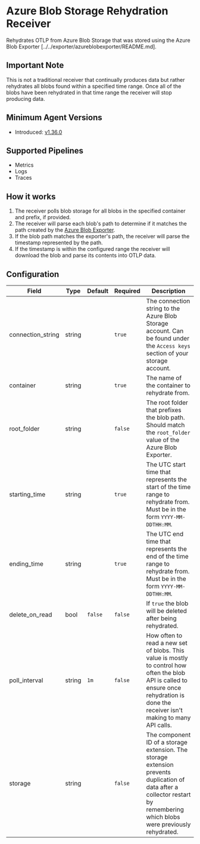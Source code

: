 # Azure Blob Storage Rehydration Receiver
Rehydrates OTLP from Azure Blob Storage that was stored using the Azure Blob Exporter [../../exporter/azureblobexporter/README.md].

## Important Note
This is not a traditional receiver that continually produces data but rather rehydrates all blobs found within a specified time range. Once all of the blobs have been rehydrated in that time range the receiver will stop producing data.

## Minimum Agent Versions
- Introduced: [v1.36.0](https://github.com/observIQ/bindplane-agent/releases/tag/v1.36.0)

## Supported Pipelines
- Metrics
- Logs
- Traces

## How it works
1. The receiver polls blob storage for all blobs in the specified container and prefix, if provided.
2. The receiver will parse each blob's path to determine if it matches the path created by the [Azure Blob Exporter](../../exporter/azureblobexporter/README.md#blob-path).
3. If the blob path matches the exporter's path, the receiver will parse the timestamp represented by the path.
4. If the timestamp is within the configured range the receiver will download the blob and parse its contents into OTLP data.

## Configuration
| Field              | Type      | Default          | Required | Description                                                                                                                    |
|--------------------|-----------|------------------|----------|--------------------------------------------------------------------------------------------------------------------------------|
| connection_string  |  string   |                  | `true`   | The connection string to the Azure Blob Storage account. Can be found under the `Access keys` section of your storage account.                                                         |
| container          |  string   |                  | `true`   | The name of the container to rehydrate from.                                                                                                                                           |
| root_folder        |  string   |                  | `false`  | The root folder that prefixes the blob path. Should match the `root_folder` value of the Azure Blob Exporter.                                                                          |
| starting_time      |  string   |                  | `true `  | The UTC start time that represents the start of the time range to rehydrate from. Must be in the form `YYYY-MM-DDTHH:MM`.                                                              |
| ending_time        |  string   |                  | `true `  | The UTC end time that represents the end of the time range to rehydrate from. Must be in the form `YYYY-MM-DDTHH:MM`.                                                                  |
| delete_on_read     |  bool     | `false`          | `false ` | If `true` the blob will be deleted after being rehydrated.                                                                                                                             |
| poll_interval      |  string   | `1m`             | `false ` | How often to read a new set of blobs. This value is mostly to control how often the blob API is called to ensure once rehydration is done the receiver isn't making to many API calls. |
| storage            |  string   |                  | `false ` | The component ID of a storage extension. The storage extension prevents duplication of data after a collector restart by remembering which blobs were previously rehydrated.           |
